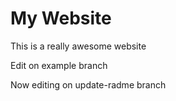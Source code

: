 # My Website

This is a really awesome website

Edit on example branch 

Now editing on update-radme branch 
